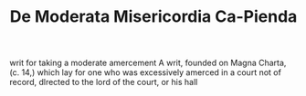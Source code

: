 ---
title: De Moderata Misericordia Ca-Pienda
letter: D
permalink: "/definitions/bld-de-moderata-misericordia-ca-pienda.html"
body: writ for taking a moderate amercement A writ, founded on Magna Charta, (c. 14,)
  which lay for one who was excessively amerced in a court not of record, dlrected
  to the lord of the court, or his hall
published_at: '2018-07-07'
source: Black's Law Dictionary 2nd Ed (1910)
layout: post
---